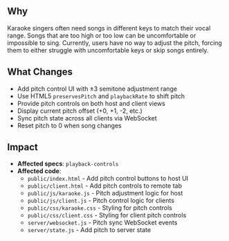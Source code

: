 ## Why

Karaoke singers often need songs in different keys to match their vocal range. Songs that are too high or too low can be uncomfortable or impossible to sing. Currently, users have no way to adjust the pitch, forcing them to either struggle with uncomfortable keys or skip songs entirely.

## What Changes

- Add pitch control UI with ±3 semitone adjustment range
- Use HTML5 `preservesPitch` and `playbackRate` to shift pitch
- Provide pitch controls on both host and client views
- Display current pitch offset (+0, +1, -2, etc.)
- Sync pitch state across all clients via WebSocket
- Reset pitch to 0 when song changes

## Impact

- **Affected specs**: `playback-controls`
- **Affected code**:
  - `public/index.html` - Add pitch control buttons to host UI
  - `public/client.html` - Add pitch controls to remote tab
  - `public/js/karaoke.js` - Pitch adjustment logic for host
  - `public/js/client.js` - Pitch control logic for clients
  - `public/css/karaoke.css` - Styling for pitch controls
  - `public/css/client.css` - Styling for client pitch controls
  - `server/websocket.js` - Pitch sync WebSocket events
  - `server/state.js` - Add pitch to server state
